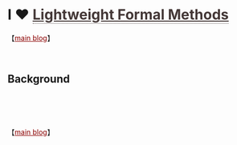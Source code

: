 # I ♥ <a href="https://assets.amazon.science/77/5e/4a7c238f4ce890efdc325df83263/using-lightweight-formal-methods-to-validate-a-key-value-storage-node-in-amazon-s3-2.pdf" style="color: #443837; border-bottom:1px dotted">Lightweight Formal Methods</a>

【<a href="https://blog.jpramos.me" style="color: #8B0000; text-align: right">main blog</a>】

<br>

## Background

<br>

<br>

<br>

【<a href="https://blog.jpramos.me" style="color: #8B0000; text-align: right">main blog</a>】
